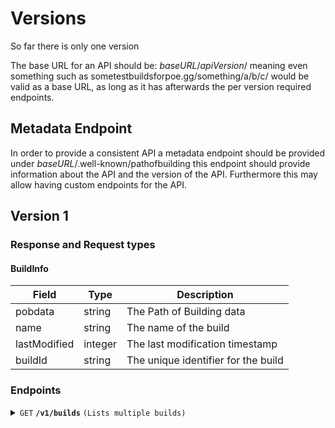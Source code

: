 # Versions

So far there is only one version

The base URL for an API should be: _baseURL_/_apiVersion_/ meaning even something such as sometestbuildsforpoe.gg/something/a/b/c/ would be valid as a base URL, as long  as it has afterwards the per version required endpoints.

## Metadata Endpoint

In order to provide a consistent API a metadata endpoint should be provided under _baseURL_/.well-known/pathofbuilding this endpoint should provide information about the API and the version of the API.
Furthermore this may allow having custom endpoints for the API.

## Version 1

### Response and Request types

#### BuildInfo

| Field        | Type    | Description                         |
| ------------ | ------- | ----------------------------------- |
| pobdata      | string  | The Path of Building data           |
| name         | string  | The name of the build               |
| lastModified | integer | The last modification timestamp     |
| buildId      | string  | The unique identifier for the build |

### Endpoints

<details>
 <summary><code>GET</code> <code><b>/v1/builds</b></code> <code>(Lists multiple builds)</code></summary>

#### Parameters

| name | type     | data type | description         |
| ---- | -------- | --------- | ------------------- |
| page | optional | integer   | Used for pagination |

#### Responses

| http code | content-type       | response           |
| --------- | ------------------ | ------------------ |
| `200`     | `application/json` | `BuildInfo object` |

</details>


